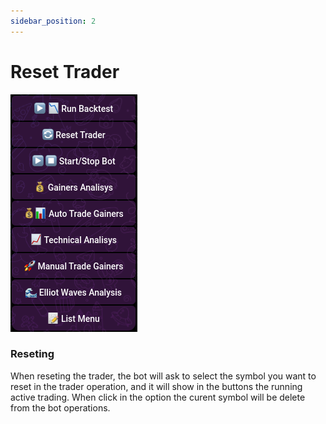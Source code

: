 ```yaml
---
sidebar_position: 2
---
```


# Reset Trader

![How to reset the current trader operation](img/main-menu.png)

### Reseting

When reseting the trader, the bot will ask to select the symbol you want to reset in the trader operation, and 
it will show in the buttons the running active trading. When click in the option the curent symbol will be delete
from the bot operations.